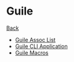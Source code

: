 # Guile

[Back](../../index.md)

- [Guile Assoc List](./guile_assoc_list.md)
- [Guile CLI Application](./guile_cli_app.md)
- [Guile Macros](./guile_macros.md)
